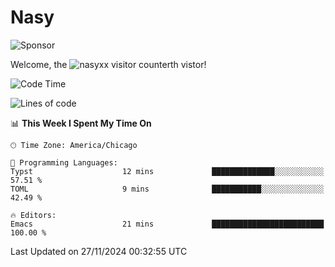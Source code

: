 # Nasy

<!--
<p align="center">
<img height="200" src="https://github-readme-stats.vercel.app/api?username=nasyxx&count_private=true&show_icons=true&theme=dracula&include_all_commits=true"/>
<img height="200" src="https://github-readme-stats.vercel.app/api/top-langs/?username=nasyxx&theme=dracula&hide=html,jupyter+notebook&count_private=true&show_icons=true"/>
</p>

  
----------------
-->

![Sponsor](https://img.shields.io/static/v1.svg?label=Sponsor&message=%E2%9D%A4&logo=GitHub&style=flat&color=pink)
 
Welcome, the ![nasyxx visitor counter](https://count.getloli.com/get/@nasyxx?theme=rule34)th vistor!
 
<!--START_SECTION:waka-->
![Code Time](http://img.shields.io/badge/Code%20Time-4%2C724%20hrs%2011%20mins-blue)

![Lines of code](https://img.shields.io/badge/From%20Hello%20World%20I%27ve%20Written-6.3%20million%20lines%20of%20code-blue)

📊 **This Week I Spent My Time On** 

```text
🕑︎ Time Zone: America/Chicago

💬 Programming Languages: 
Typst                    12 mins             ██████████████░░░░░░░░░░░   57.51 % 
TOML                     9 mins              ███████████░░░░░░░░░░░░░░   42.49 % 

🔥 Editors: 
Emacs                    21 mins             █████████████████████████   100.00 % 
```


 Last Updated on 27/11/2024 00:32:55 UTC
<!--END_SECTION:waka-->

<!-- ![visitors](https://visitor-badge.laobi.icu/badge?page_id=nasyxx.nasyxx) -->
